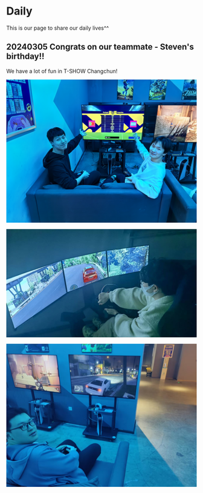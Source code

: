 # Daily

This is our page to share our daily lives^^

## 20240305 Congrats on our teammate - Steven's birthday!!

We have a lot of fun in T-SHOW Changchun!

![alt text](image/20240305_1.jpg)

![alt text](image/20240305_2.jpg)

![alt text](image/20240305_3.jpg)